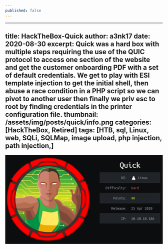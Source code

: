 ```yaml
---
published: false
---
```

---
title: HackTheBox-Quick
author: a3nk17
date: 2020-08-30 
excerpt: Quick was a hard box with multiple steps requiring the use of the QUIC protocol to access one section of the website and get the customer onboarding PDF with a set of default credentials. We get to play with ESI template injection to get the initial shell, then abuse a race condition in a PHP script so we can pivot to another user then finally we priv esc to root by finding credentials in the printer configuration file.
thumbnail: /assets/img/posts/quick/info.png
categories: [HackTheBox, Retired]
tags: [HTB, sql, Linux, web, SQLi, SQLMap, image upload, php injection, path injection,]
---

![info](/assets/img/posts/quick/info.png)
